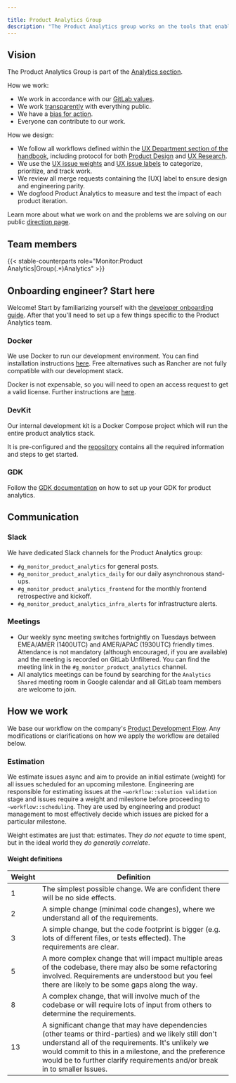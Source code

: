 ```yaml
---

title: Product Analytics Group
description: "The Product Analytics group works on the tools that enable customers to use GitLab to analyze the use of their deployed applications."
---
```

## Vision

The Product Analytics Group is part of the [Analytics section](/handbook/product/categories/analytics/).

How we work:
- We work in accordance with our [GitLab values](/handbook/values/).
- We work [transparently](/handbook/values/#transparency) with everything public.
- We have a [bias for action](/handbook/values/#bias-for-action).
- Everyone can contribute to our work.

How we design:
- We follow all workflows defined within the [UX Department section of the handbook](/handbook/product/ux/), including protocol for both
    [Product Design](/handbook/product/ux/product-designer/) and [UX Research](/handbook/product/ux/ux-research/).
- We use the [UX issue weights](/handbook/product/ux/product-designer/#ux-issue-weights)
    and [UX issue labels](/handbook/product/ux/#ux-labels) to categorize, prioritize, and track work.
- We review all merge requests containing the [UX] label to ensure design and engineering parity.
- We dogfood Product Analytics to measure and test the impact of each product iteration.

Learn more about what we work on and the problems we are solving on our public [direction page](https://about.gitlab.com/direction/analytics/product-analytics/).

## Team members

{{< stable-counterparts role="Monitor:Product Analytics|Group(.*)Analytics" >}}

## Onboarding engineer? Start here

Welcome! Start by familiarizing yourself with the [developer onboarding guide](/handbook/developer-onboarding/). After that you'll need to set up a few things specific to the Product Analytics team.

### Docker

We use Docker to run our development environment. You can find installation instructions [here](https://docs.docker.com/install/). Free alternatives such as Rancher are not fully compatible with our development stack.

Docker is not expensable, so you will need to open an access request to get a valid license. Further instructions are [here](/handbook/tools-and-tips/mac/#docker-desktop).

### DevKit

Our internal development kit is a Docker Compose project which will run the entire product analytics stack.

It is pre-configured and the [repository](https://gitlab.com/gitlab-org/analytics-section/product-analytics/devkit) contains all the required information and steps to get started.

### GDK

Follow the [GDK documentation](https://gitlab.com/gitlab-org/gitlab-development-kit/-/blob/main/doc/howto/product_analytics.md) on how to set up your GDK for product analytics.

## Communication

### Slack

We have dedicated Slack channels for the Product Analytics group:

- `#g_monitor_product_analytics` for general posts.
- `#g_monitor_product_analytics_daily` for our daily asynchronous stand-ups.
- `#g_monitor_product_analytics_frontend` for the monthly frontend retrospective and kickoff.
- `#g_monitor_product_analytics_infra_alerts` for infrastructure alerts.

### Meetings

- Our weekly sync meeting switches fortnightly on Tuesdays between EMEA/AMER (1400UTC) and AMER/APAC (1930UTC) friendly times. Attendance is not mandatory (although encouraged, if you are available) and the meeting is recorded on GitLab Unfiltered. You can find the meeting link in the `#g_monitor_product_analytics` channel.
- All analytics meetings can be found by searching for the `Analytics Shared` meeting room in Google calendar and all GitLab team members are welcome to join.

## How we work

We base our workflow on the company's [Product Development Flow](/handbook/product-development-flow/). Any modifications or clarifications on how we apply the workflow are detailed below.

### Estimation

We estimate issues async and aim to provide an initial estimate (weight) for all issues scheduled for an upcoming milestone. Engineering are responsible for estimating issues at the `~workflow::solution validation` stage and issues require a weight and milestone before proceeding to `~workflow::scheduling`. They are used by engineering and product management to most effectively decide which issues are picked for a particular milestone.

Weight estimates are just that: estimates. They _do not equate_ to time spent, but in the ideal world they _do generally correlate_.

#### Weight definitions

| Weight | Definition |
| ------ | ---------- |
| 1 | The simplest possible change. We are confident there will be no side effects. |
| 2 | A simple change (minimal code changes), where we understand all of the requirements. |
| 3 | A simple change, but the code footprint is bigger (e.g. lots of different files, or tests effected). The requirements are clear. |
| 5 | A more complex change that will impact multiple areas of the codebase, there may also be some refactoring involved. Requirements are understood but you feel there are likely to be some gaps along the way. |
| 8 | A complex change, that will involve much of the codebase or will require lots of input from others to determine the requirements. |
| 13| A significant change that may have dependencies (other teams or third-parties) and we likely still don't understand all of the requirements. It's unlikely we would commit to this in a milestone, and the preference would be to further clarify requirements and/or break in to smaller Issues. |
